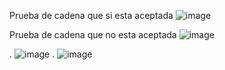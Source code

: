 Prueba de cadena que si esta aceptada
![image](https://github.com/user-attachments/assets/8423b6a0-8cbc-4758-b6a9-05dc30272998)


Prueba de cadena que no esta aceptada
![image](https://github.com/user-attachments/assets/d3ff4c33-4b73-45b5-9788-46e3efde1c48)

.
![image](https://github.com/user-attachments/assets/45cd437f-9e11-40c0-a2ee-229773807b31)
.
![image](https://github.com/user-attachments/assets/8e900309-a30c-43ce-b8c3-5b66cdc3141b)
